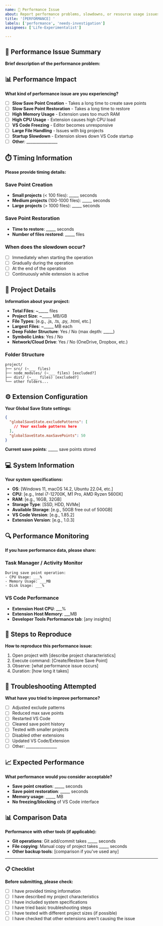 ```yaml
---
name: 🔧 Performance Issue
about: Report performance problems, slowdowns, or resource usage issues
title: '[PERFORMANCE] '
labels: ['performance', 'needs-investigation']
assignees: ['Life-Experimentalist']

---
```


## 🔧 Performance Issue Summary
**Brief description of the performance problem:**

## 📊 Performance Impact
**What kind of performance issue are you experiencing?**

- [ ] **Slow Save Point Creation** - Takes a long time to create save points
- [ ] **Slow Save Point Restoration** - Takes a long time to restore
- [ ] **High Memory Usage** - Extension uses too much RAM
- [ ] **High CPU Usage** - Extension causes high CPU load
- [ ] **VS Code Freezing** - Editor becomes unresponsive
- [ ] **Large File Handling** - Issues with big projects
- [ ] **Startup Slowdown** - Extension slows down VS Code startup
- [ ] **Other**: ________________

## ⏱️ Timing Information
**Please provide timing details:**

### Save Point Creation
- **Small projects** (< 100 files): _____ seconds
- **Medium projects** (100-1000 files): _____ seconds
- **Large projects** (> 1000 files): _____ seconds

### Save Point Restoration
- **Time to restore**: _____ seconds
- **Number of files restored**: _____ files

### When does the slowdown occur?
- [ ] Immediately when starting the operation
- [ ] Gradually during the operation
- [ ] At the end of the operation
- [ ] Continuously while extension is active

## 📁 Project Details
**Information about your project:**

- **Total Files**: ~_____ files
- **Project Size**: ~_____ MB/GB
- **File Types**: [e.g., .js, .ts, .py, .html, etc.]
- **Largest Files**: ~_____ MB each
- **Deep Folder Structure**: Yes / No (max depth: _____)
- **Symbolic Links**: Yes / No
- **Network/Cloud Drive**: Yes / No (OneDrive, Dropbox, etc.)

### Folder Structure
```
project/
├── src/ (~___ files)
├── node_modules/ (~___ files) [excluded?]
├── dist/ (~___ files) [excluded?]
└── other folders...
```

## ⚙️ Extension Configuration
**Your Global Save State settings:**

```json
{
  "globalSaveState.excludePatterns": [
    // Your exclude patterns here
  ],
  "globalSaveState.maxSavePoints": 50
}
```

**Current save points**: _____ save points stored

## 💻 System Information
**Your system specifications:**

- **OS**: [Windows 11, macOS 14.2, Ubuntu 22.04, etc.]
- **CPU**: [e.g., Intel i7-12700K, M1 Pro, AMD Ryzen 5600X]
- **RAM**: [e.g., 16GB, 32GB]
- **Storage Type**: [SSD, HDD, NVMe]
- **Available Storage**: [e.g., 50GB free out of 500GB]
- **VS Code Version**: [e.g., 1.85.2]
- **Extension Version**: [e.g., 1.0.3]

## 🔍 Performance Monitoring
**If you have performance data, please share:**

### Task Manager / Activity Monitor
```
During save point operation:
- CPU Usage: ___%
- Memory Usage: ___MB
- Disk Usage: ___%
```

### VS Code Performance
- **Extension Host CPU**: ___%
- **Extension Host Memory**: ___MB
- **Developer Tools Performance tab**: [any insights]

## 📝 Steps to Reproduce
**How to reproduce this performance issue:**

1. Open project with [describe project characteristics]
2. Execute command: [Create/Restore Save Point]
3. Observe: [what performance issue occurs]
4. Duration: [how long it takes]

## 🔧 Troubleshooting Attempted
**What have you tried to improve performance?**

- [ ] Adjusted exclude patterns
- [ ] Reduced max save points
- [ ] Restarted VS Code
- [ ] Cleared save point history
- [ ] Tested with smaller projects
- [ ] Disabled other extensions
- [ ] Updated VS Code/Extension
- [ ] Other: ________________

## 📈 Expected Performance
**What performance would you consider acceptable?**

- **Save point creation**: _____ seconds
- **Save point restoration**: _____ seconds
- **Memory usage**: _____ MB
- **No freezing/blocking** of VS Code interface

## 📊 Comparison Data
**Performance with other tools (if applicable):**

- **Git operations**: Git add/commit takes _____ seconds
- **File copying**: Manual copy of project takes _____ seconds
- **Other backup tools**: [comparison if you've used any]

---

### 📋 Checklist
**Before submitting, please check:**

- [ ] I have provided timing information
- [ ] I have described my project characteristics
- [ ] I have included system specifications
- [ ] I have tried basic troubleshooting steps
- [ ] I have tested with different project sizes (if possible)
- [ ] I have checked that other extensions aren't causing the issue
